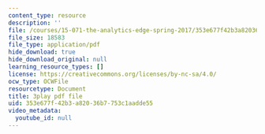 ```yaml
---
content_type: resource
description: ''
file: /courses/15-071-the-analytics-edge-spring-2017/353e677f42b3a82036b7753c1aadde55_UVeZhQBNvkE.pdf
file_size: 18583
file_type: application/pdf
hide_download: true
hide_download_original: null
learning_resource_types: []
license: https://creativecommons.org/licenses/by-nc-sa/4.0/
ocw_type: OCWFile
resourcetype: Document
title: 3play pdf file
uid: 353e677f-42b3-a820-36b7-753c1aadde55
video_metadata:
  youtube_id: null
---
```

